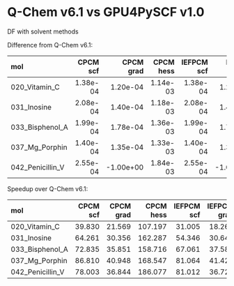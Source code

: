 # Q-Chem v6.1 vs GPU4PySCF v1.0

DF with solvent methods


Difference from Q-Chem v6.1:

| mol              | CPCM scf | CPCM grad | CPCM hess|IEFPCM scf |IEFPCM grad|IEFPCM hess|
|:-----------------|---------:|----------:|---------:|----------:|----------:|----------:|
| 020_Vitamin_C    | 1.38e-04 |  1.20e-04 | 1.14e-03 |  1.38e-04 |  1.20e-04 |  1.14e-03 |
| 031_Inosine      | 2.08e-04 |  1.40e-04 | 1.18e-03 |  2.08e-04 |  1.40e-04 |  1.18e-03 |
| 033_Bisphenol_A  | 1.99e-04 |  1.78e-04 | 1.36e-03 |  1.99e-04 |  1.78e-04 |  1.36e-03 |
| 037_Mg_Porphin   | 1.40e-04 |  1.35e-04 | 1.33e-03 |  1.40e-04 |  1.35e-04 |  1.33e-03 |
| 042_Penicillin_V | 2.55e-04 | -1.00e+00 | 1.84e-03 |  2.55e-04 | -1.00e+00 |  1.84e-03 |

Speedup over Q-Chem v6.1:

| mol              |CPCM scf|CPCM grad|CPCM hess|IEFPCM scf|IEFPCM grad|IEFPCM hess|
|:-----------------|-------:|--------:|--------:|---------:|---------:|---------:|
| 020_Vitamin_C    | 39.830 |  21.569 | 107.197 |   31.005 |   18.264 |  100.091 |
| 031_Inosine      | 64.261 |  30.356 | 162.287 |   54.346 |   30.641 |  158.179 |
| 033_Bisphenol_A  | 72.835 |  35.851 | 158.716 |   67.061 |   37.584 |  155.163 |
| 037_Mg_Porphin   | 86.810 |  40.948 | 168.547 |   81.064 |   41.420 |  166.417 |
| 042_Penicillin_V | 78.003 |  36.844 | 186.077 |   81.012 |   36.729 |  186.541 |
